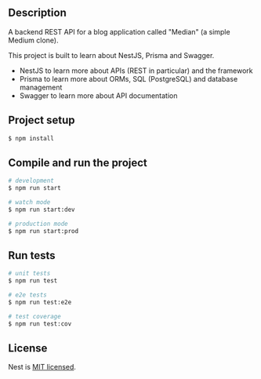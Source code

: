 ## Description

A backend REST API for a blog application called "Median" (a simple Medium clone).

This project is built to learn about NestJS, Prisma and Swagger.

- NestJS to learn more about APIs (REST in particular) and the framework
- Prisma to learn more about ORMs, SQL (PostgreSQL) and database management
- Swagger to learn more about API documentation


## Project setup

```bash
$ npm install
```

## Compile and run the project

```bash
# development
$ npm run start

# watch mode
$ npm run start:dev

# production mode
$ npm run start:prod
```

## Run tests

```bash
# unit tests
$ npm run test

# e2e tests
$ npm run test:e2e

# test coverage
$ npm run test:cov
```

## License

Nest is [MIT licensed](https://github.com/nestjs/nest/blob/master/LICENSE).
